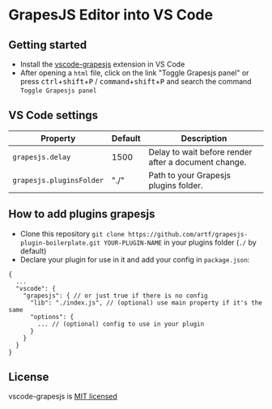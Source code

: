 # GrapesJS Editor into VS Code

## Getting started

- Install the [vscode-grapesjs]() extension in VS Code
- After opening a `html` file, click on the link "Toggle Grapesjs panel" or press <kbd>ctrl</kbd>+<kbd>shift</kbd>+<kbd>P</kbd> / <kbd>command</kbd>+<kbd>shift</kbd>+<kbd>P</kbd> and search the command `Toggle Grapesjs panel`

## VS Code settings

| Property | Default | Description |
| -------- | ------- | ----------- |
| `grapesjs.delay` | 1500 | Delay to wait before render after a document change. |
| `grapesjs.pluginsFolder` | "./" | Path to your Grapesjs plugins folder. |

## How to add plugins grapesjs

- Clone this repository `git clone https://github.com/artf/grapesjs-plugin-boilerplate.git YOUR-PLUGIN-NAME` in your plugins folder (`./` by default)
- Declare your plugin for use in it and add your config in `package.json`:

```json5
{
  ...
  "vscode": {
    "grapesjs": { // or just true if there is no config
      "lib": "./index.js", // (optional) use main property if it's the same 
      "options": { 
        ... // (optional) config to use in your plugin
      }
    }
  }
}
```

## License

vscode-grapesjs is [MIT licensed](https://github.com/olivmonnier/vscode-grapesjs/blob/master/LICENSE)
